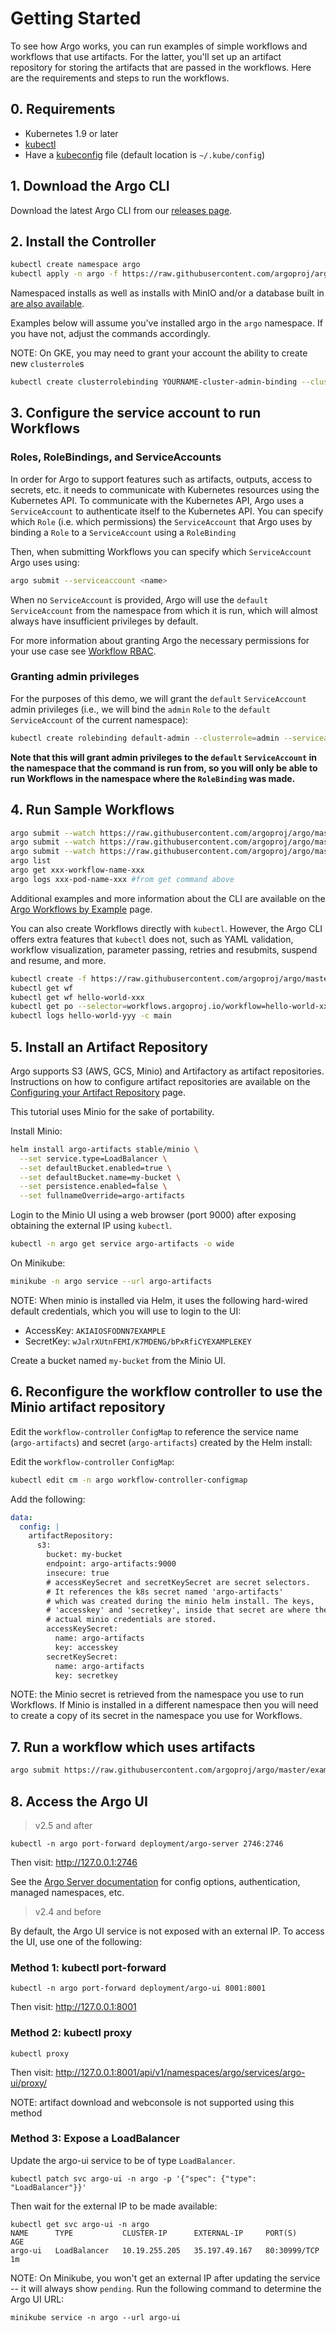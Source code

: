 # Getting Started

To see how Argo works, you can run examples of simple workflows and workflows that use artifacts.
For the latter, you'll set up an artifact repository for storing the artifacts that are passed in
the workflows. Here are the requirements and steps to run the workflows.

## 0. Requirements
* Kubernetes 1.9 or later
* [kubectl](https://kubernetes.io/docs/tasks/tools/install-kubectl/)
* Have a [kubeconfig](https://kubernetes.io/docs/tasks/access-application-cluster/configure-access-multiple-clusters/) file (default location is `~/.kube/config`)

## 1. Download the Argo CLI

Download the latest Argo CLI from our [releases page](https://github.com/argoproj/argo/releases).

## 2. Install the Controller

```sh
kubectl create namespace argo
kubectl apply -n argo -f https://raw.githubusercontent.com/argoproj/argo/stable/manifests/install.yaml
```

Namespaced installs as well as installs with MinIO and/or a database built in [are also available](https://github.com/argoproj/argo/tree/stable/manifests). 

Examples below will assume you've installed argo in the `argo` namespace. If you have not, adjust 
the commands accordingly.

NOTE: On GKE, you may need to grant your account the ability to create new `clusterrole`s

```sh
kubectl create clusterrolebinding YOURNAME-cluster-admin-binding --clusterrole=cluster-admin --user=YOUREMAIL@gmail.com
```

## 3. Configure the service account to run Workflows

### Roles, RoleBindings, and ServiceAccounts

In order for Argo to support features such as artifacts, outputs, access to secrets, etc. it needs to communicate with Kubernetes resources
using the Kubernetes API. To communicate with the Kubernetes API, Argo uses a `ServiceAccount` to authenticate itself to the Kubernetes API.
You can specify which `Role` (i.e. which permissions) the `ServiceAccount` that Argo uses by binding a `Role` to a `ServiceAccount` using a `RoleBinding`

Then, when submitting Workflows you can specify which `ServiceAccount` Argo uses using:

```sh
argo submit --serviceaccount <name>
```

When no `ServiceAccount` is provided, Argo will use the `default` `ServiceAccount` from the namespace from which it is run, which will almost always have insufficient privileges by default.

For more information about granting Argo the necessary permissions for your use case see [Workflow RBAC](workflow-rbac.md).

### Granting admin privileges

For the purposes of this demo, we will grant the `default` `ServiceAccount` admin privileges (i.e., we will bind the `admin` `Role` to the `default` `ServiceAccount` of the current namespace):

```sh
kubectl create rolebinding default-admin --clusterrole=admin --serviceaccount=default:default
```

**Note that this will grant admin privileges to the `default` `ServiceAccount` in the namespace that the command is run from, so you will only be able to
run Workflows in the namespace where the `RoleBinding` was made.**

## 4. Run Sample Workflows
```sh
argo submit --watch https://raw.githubusercontent.com/argoproj/argo/master/examples/hello-world.yaml
argo submit --watch https://raw.githubusercontent.com/argoproj/argo/master/examples/coinflip.yaml
argo submit --watch https://raw.githubusercontent.com/argoproj/argo/master/examples/loops-maps.yaml
argo list
argo get xxx-workflow-name-xxx
argo logs xxx-pod-name-xxx #from get command above
```

Additional examples and more information about the CLI are available on the [Argo Workflows by Example](../examples/README.md) page.

You can also create Workflows directly with `kubectl`. However, the Argo CLI offers extra features
that `kubectl` does not, such as YAML validation, workflow visualization, parameter passing, retries
and resubmits, suspend and resume, and more.
```sh
kubectl create -f https://raw.githubusercontent.com/argoproj/argo/master/examples/hello-world.yaml
kubectl get wf
kubectl get wf hello-world-xxx
kubectl get po --selector=workflows.argoproj.io/workflow=hello-world-xxx --show-all
kubectl logs hello-world-yyy -c main
```


## 5. Install an Artifact Repository

Argo supports S3 (AWS, GCS, Minio) and Artifactory as artifact repositories. Instructions on how to configure artifact repositories are available on the [Configuring your Artifact Repository](configure-artifact-repository.md) page.

This tutorial uses Minio for the sake of portability.

Install Minio:
```sh
helm install argo-artifacts stable/minio \
  --set service.type=LoadBalancer \
  --set defaultBucket.enabled=true \
  --set defaultBucket.name=my-bucket \
  --set persistence.enabled=false \
  --set fullnameOverride=argo-artifacts
```

Login to the Minio UI using a web browser (port 9000) after exposing obtaining the external IP using `kubectl`.
```sh
kubectl -n argo get service argo-artifacts -o wide
```
On Minikube:
```sh
minikube -n argo service --url argo-artifacts
```

NOTE: When minio is installed via Helm, it uses the following hard-wired default credentials,
which you will use to login to the UI:
* AccessKey: `AKIAIOSFODNN7EXAMPLE`
* SecretKey: `wJalrXUtnFEMI/K7MDENG/bPxRfiCYEXAMPLEKEY`

Create a bucket named `my-bucket` from the Minio UI.

## 6. Reconfigure the workflow controller to use the Minio artifact repository

Edit the `workflow-controller` `ConfigMap` to reference the service name (`argo-artifacts`) and
secret (`argo-artifacts`) created by the Helm install:

Edit the `workflow-controller` `ConfigMap`:
```sh
kubectl edit cm -n argo workflow-controller-configmap
```
Add the following:
```yaml
data:
  config: |
    artifactRepository:
      s3:
        bucket: my-bucket
        endpoint: argo-artifacts:9000
        insecure: true
        # accessKeySecret and secretKeySecret are secret selectors.
        # It references the k8s secret named 'argo-artifacts'
        # which was created during the minio helm install. The keys,
        # 'accesskey' and 'secretkey', inside that secret are where the
        # actual minio credentials are stored.
        accessKeySecret:
          name: argo-artifacts
          key: accesskey
        secretKeySecret:
          name: argo-artifacts
          key: secretkey
```

NOTE: the Minio secret is retrieved from the namespace you use to run Workflows. If Minio is
installed in a different namespace then you will need to create a copy of its secret in the
namespace you use for Workflows.

## 7. Run a workflow which uses artifacts
```sh
argo submit https://raw.githubusercontent.com/argoproj/argo/master/examples/artifact-passing.yaml
```

## 8. Access the Argo UI

> v2.5 and after

```
kubectl -n argo port-forward deployment/argo-server 2746:2746
```

Then visit: http://127.0.0.1:2746

See the [Argo Server documentation](./argo-server.md) for config options, authentication,
managed namespaces, etc.

> v2.4 and before

By default, the Argo UI service is not exposed with an external IP. To access the UI, use one of the
following:

### Method 1: kubectl port-forward
```
kubectl -n argo port-forward deployment/argo-ui 8001:8001
```
Then visit: http://127.0.0.1:8001

### Method 2: kubectl proxy
```
kubectl proxy
```
Then visit: http://127.0.0.1:8001/api/v1/namespaces/argo/services/argo-ui/proxy/

NOTE: artifact download and webconsole is not supported using this method

### Method 3: Expose a LoadBalancer
Update the argo-ui service to be of type `LoadBalancer`.
```
kubectl patch svc argo-ui -n argo -p '{"spec": {"type": "LoadBalancer"}}'
```
Then wait for the external IP to be made available:
```
kubectl get svc argo-ui -n argo
NAME      TYPE           CLUSTER-IP      EXTERNAL-IP     PORT(S)        AGE
argo-ui   LoadBalancer   10.19.255.205   35.197.49.167   80:30999/TCP   1m
```

NOTE: On Minikube, you won't get an external IP after updating the service -- it will always show
`pending`. Run the following command to determine the Argo UI URL:
```
minikube service -n argo --url argo-ui
```
